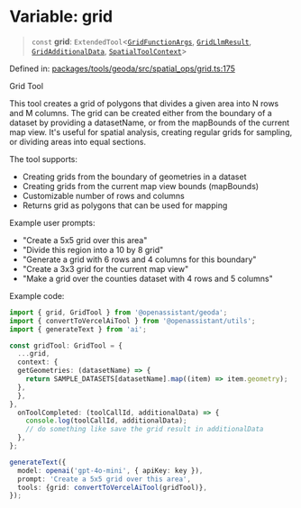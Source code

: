 # Variable: grid

> `const` **grid**: `ExtendedTool`\<[`GridFunctionArgs`](../type-aliases/GridFunctionArgs.md), [`GridLlmResult`](../type-aliases/GridLlmResult.md), [`GridAdditionalData`](../type-aliases/GridAdditionalData.md), [`SpatialToolContext`](../type-aliases/SpatialToolContext.md)\>

Defined in: [packages/tools/geoda/src/spatial\_ops/grid.ts:175](https://github.com/GeoDaCenter/openassistant/blob/dc72d81a35cf8e46295657303846fbb4ad891993/packages/tools/geoda/src/spatial_ops/grid.ts#L175)

Grid Tool

This tool creates a grid of polygons that divides a given area into
N rows and M columns. The grid can be created either from the boundary
of a dataset by providing a datasetName, or from the mapBounds of the
current map view. It's useful for spatial analysis, creating regular
grids for sampling, or dividing areas into equal sections.

The tool supports:
- Creating grids from the boundary of geometries in a dataset
- Creating grids from the current map view bounds (mapBounds)
- Customizable number of rows and columns
- Returns grid as polygons that can be used for mapping

Example user prompts:
- "Create a 5x5 grid over this area"
- "Divide this region into a 10 by 8 grid"
- "Generate a grid with 6 rows and 4 columns for this boundary"
- "Create a 3x3 grid for the current map view"
- "Make a grid over the counties dataset with 4 rows and 5 columns"

Example code:
```typescript
import { grid, GridTool } from '@openassistant/geoda';
import { convertToVercelAiTool } from '@openassistant/utils';
import { generateText } from 'ai';

const gridTool: GridTool = {
  ...grid,
  context: {
  getGeometries: (datasetName) => {
    return SAMPLE_DATASETS[datasetName].map((item) => item.geometry);
  },
  },
},
  onToolCompleted: (toolCallId, additionalData) => {
    console.log(toolCallId, additionalData);
    // do something like save the grid result in additionalData
  },
};

generateText({
  model: openai('gpt-4o-mini', { apiKey: key }),
  prompt: 'Create a 5x5 grid over this area',
  tools: {grid: convertToVercelAiTool(gridTool)},
});
```
